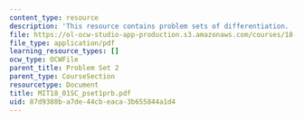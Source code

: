 ```yaml
---
content_type: resource
description: 'This resource contains problem sets of differentiation. '
file: https://ol-ocw-studio-app-production.s3.amazonaws.com/courses/18-01sc-single-variable-calculus-fall-2010/87d9380ba7de44cbeaca3b655844a1d4_MIT18_01SC_pset1prb.pdf
file_type: application/pdf
learning_resource_types: []
ocw_type: OCWFile
parent_title: Problem Set 2
parent_type: CourseSection
resourcetype: Document
title: MIT18_01SC_pset1prb.pdf
uid: 87d9380b-a7de-44cb-eaca-3b655844a1d4
---
```

